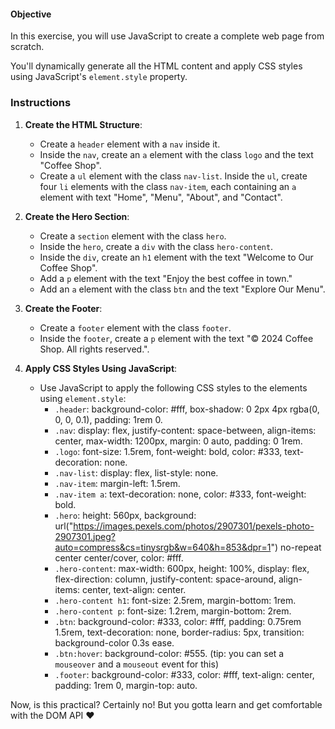 <h4>Objective</h4>
<p>In this exercise, you will use JavaScript to create a complete web page from scratch.</p>
<p>You'll dynamically generate all the HTML content and apply CSS styles using JavaScript's&nbsp;<code>element.style</code> property.</p>
<h3>Instructions</h3>
<ol>
<li>
<p><strong>Create the HTML Structure</strong>:</p>
<ul>
<li>Create a <code>header</code> element with a <code>nav</code> inside it.</li>
<li>Inside the <code>nav</code>, create an <code>a</code> element with the class <code>logo</code> and the text "Coffee Shop".</li>
<li>Create a <code>ul</code> element with the class <code>nav-list</code>. Inside the <code>ul</code>, create four <code>li</code> elements with the class <code>nav-item</code>, each containing an <code>a</code> element with text "Home", "Menu", "About", and "Contact".</li>
</ul>
</li>
<li>
<p><strong>Create the Hero Section</strong>:</p>
<ul>
<li>Create a <code>section</code> element with the class <code>hero</code>.</li>
<li>Inside the <code>hero</code>, create a <code>div</code> with the class <code>hero-content</code>.</li>
<li>Inside the <code>div</code>, create an <code>h1</code> element with the text "Welcome to Our Coffee Shop".</li>
<li>Add a <code>p</code> element with the text "Enjoy the best coffee in town."</li>
<li>Add an <code>a</code> element with the class <code>btn</code> and the text "Explore Our Menu".</li>
</ul>
</li>
<li>
<p><strong>Create the Footer</strong>:</p>
<ul>
<li>Create a <code>footer</code> element with the class <code>footer</code>.</li>
<li>Inside the <code>footer</code>, create a <code>p</code> element with the text "&copy; 2024 Coffee Shop. All rights reserved.".</li>
</ul>
</li>
<li>
<p><strong>Apply CSS Styles Using JavaScript</strong>:</p>
<ul>
<li>Use JavaScript to apply the following CSS styles to the elements using <code>element.style</code>:
<ul>
<li><code>.header</code>: background-color: #fff, box-shadow: 0 2px 4px rgba(0, 0, 0, 0.1), padding: 1rem 0.</li>
<li><code>.nav</code>: display: flex, justify-content: space-between, align-items: center, max-width: 1200px, margin: 0 auto, padding: 0 1rem.</li>
<li><code>.logo</code>: font-size: 1.5rem, font-weight: bold, color: #333, text-decoration: none.</li>
<li><code>.nav-list</code>: display: flex, list-style: none.</li>
<li><code>.nav-item</code>: margin-left: 1.5rem.</li>
<li><code>.nav-item a</code>: text-decoration: none, color: #333, font-weight: bold.</li>
<li><code>.hero</code>: height: 560px, background: url("<a href="https://images.pexels.com/photos/2907301/pexels-photo-2907301.jpeg?auto=compress&amp;cs=tinysrgb&amp;w=640&amp;h=853&amp;dpr=1" target="_new" rel="noreferrer">https://images.pexels.com/photos/2907301/pexels-photo-2907301.jpeg?auto=compress&amp;cs=tinysrgb&amp;w=640&amp;h=853&amp;dpr=1</a>") no-repeat center center/cover, color: #fff.</li>
<li><code>.hero-content</code>: max-width: 600px, height: 100%, display: flex, flex-direction: column, justify-content: space-around, align-items: center, text-align: center.</li>
<li><code>.hero-content h1</code>: font-size: 2.5rem, margin-bottom: 1rem.</li>
<li><code>.hero-content p</code>: font-size: 1.2rem, margin-bottom: 2rem.</li>
<li><code>.btn</code>: background-color: #333, color: #fff, padding: 0.75rem 1.5rem, text-decoration: none, border-radius: 5px, transition: background-color 0.3s ease.</li>
<li><code>.btn:hover</code>: background-color: #555. (tip: you can set a <code>mouseover</code> and a <code>mouseout</code> event for this)</li>
<li><code>.footer</code>: background-color: #333, color: #fff, text-align: center, padding: 1rem 0, margin-top: auto.</li>
</ul>
</li>
</ul>
</li>
</ol>
<p>Now, is this practical? Certainly no! But you gotta learn and get comfortable with the DOM API ❤️</p>